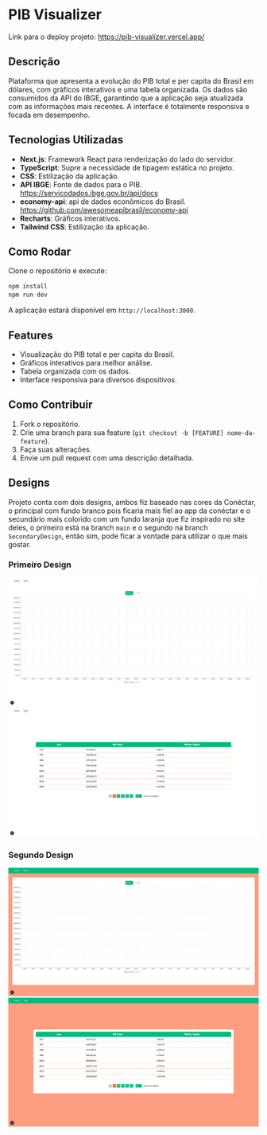# PIB Visualizer

Link para o deploy projeto: https://pib-visualizer.vercel.app/

## Descrição

Plataforma que apresenta a evolução do PIB total e per capita do Brasil em dólares, com gráficos interativos e uma tabela organizada. Os dados são consumidos da API do IBGE, garantindo que a aplicação seja atualizada com as informações mais recentes. A interface é totalmente responsiva e focada em desempenho.

## Tecnologias Utilizadas

- **Next.js**: Framework React para renderização do lado do servidor.
- **TypeScript**: Supre a necessidade de tipagem estática no projeto.
- **CSS**: Estilização da aplicação.
- **API IBGE**: Fonte de dados para o PIB. https://servicodados.ibge.gov.br/api/docs
- **economy-api**: api de dados econômicos do Brasil. https://github.com/awesomeapibrasil/economy-api
- **Recharts**: Gráficos interativos.
- **Tailwind CSS**: Estilização da aplicação.

## Como Rodar

Clone o repositório e execute:

```bash
npm install
npm run dev
```

A aplicação estará disponível em `http://localhost:3000`.

## Features

- Visualização do PIB total e per capita do Brasil.
- Gráficos interativos para melhor análise.
- Tabela organizada com os dados.
- Interface responsiva para diversos dispositivos.

## Como Contribuir

1. Fork o repositório.
2. Crie uma branch para sua feature (`git checkout -b [FEATURE] nome-da-feature`).
3. Faça suas alterações.
4. Envie um pull request com uma descrição detalhada.

## Designs

Projeto conta com dois designs, ambos fiz baseado nas cores da Conéctar, o principal com fundo branco pois ficaria mais fiel ao app da conéctar e o secundário mais colorido com um fundo laranja que fiz inspirado no site deles, o primeiro está na branch `main` e o segundo na branch `SecondaryDesign`, então sim, pode ficar a vontade para utilizar o que mais gostar.

### Primeiro Design

![1-chart](<Opera Snapshot_2025-04-28_223824_localhost.png>)
![1-table](<Opera Snapshot_2025-04-28_223911_localhost.png>)

### Segundo Design

![2-chart](<Opera Snapshot_2025-04-28_224057_localhost.png>)
![2-table](<Opera Snapshot_2025-04-28_224110_localhost.png>)
